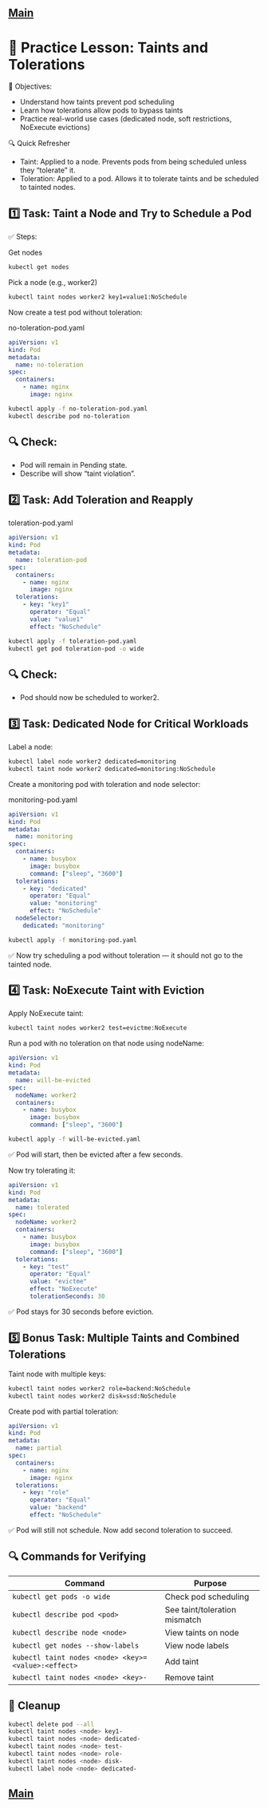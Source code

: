 [Main](../README.md)
---

# 🧪 Practice Lesson: Taints and Tolerations

🎯 Objectives:
* Understand how taints prevent pod scheduling
* Learn how tolerations allow pods to bypass taints
* Practice real-world use cases (dedicated node, soft restrictions, NoExecute evictions)

🔍 Quick Refresher
* Taint: Applied to a node. Prevents pods from being scheduled unless they “tolerate” it.
* Toleration: Applied to a pod. Allows it to tolerate taints and be scheduled to tainted nodes.

## 1️⃣ Task: Taint a Node and Try to Schedule a Pod

✅ Steps:

Get nodes
```bash
kubectl get nodes
```
Pick a node (e.g., worker2)
```bash
kubectl taint nodes worker2 key1=value1:NoSchedule
```
Now create a test pod without toleration:

no-toleration-pod.yaml
```yaml
apiVersion: v1
kind: Pod
metadata:
  name: no-toleration
spec:
  containers:
    - name: nginx
      image: nginx
```
```bash
kubectl apply -f no-toleration-pod.yaml
kubectl describe pod no-toleration
```
## 🔍 Check:
* Pod will remain in Pending state.
* Describe will show “taint violation”.

## 2️⃣ Task: Add Toleration and Reapply

toleration-pod.yaml
```yaml
apiVersion: v1
kind: Pod
metadata:
  name: toleration-pod
spec:
  containers:
    - name: nginx
      image: nginx
  tolerations:
    - key: "key1"
      operator: "Equal"
      value: "value1"
      effect: "NoSchedule"
```
```bash
kubectl apply -f toleration-pod.yaml
kubectl get pod toleration-pod -o wide
```
## 🔍 Check:
* Pod should now be scheduled to worker2.

## 3️⃣ Task: Dedicated Node for Critical Workloads

Label a node:
```bash
kubectl label node worker2 dedicated=monitoring
kubectl taint node worker2 dedicated=monitoring:NoSchedule
```

Create a monitoring pod with toleration and node selector:

monitoring-pod.yaml
```yaml
apiVersion: v1
kind: Pod
metadata:
  name: monitoring
spec:
  containers:
    - name: busybox
      image: busybox
      command: ["sleep", "3600"]
  tolerations:
    - key: "dedicated"
      operator: "Equal"
      value: "monitoring"
      effect: "NoSchedule"
  nodeSelector:
    dedicated: "monitoring"
```
```bash
kubectl apply -f monitoring-pod.yaml
```

✅ Now try scheduling a pod without toleration — it should not go to the tainted node.

## 4️⃣ Task: NoExecute Taint with Eviction

Apply NoExecute taint:
```bash
kubectl taint nodes worker2 test=evictme:NoExecute
```
Run a pod with no toleration on that node using nodeName:

```yaml
apiVersion: v1
kind: Pod
metadata:
  name: will-be-evicted
spec:
  nodeName: worker2
  containers:
    - name: busybox
      image: busybox
      command: ["sleep", "3600"]
```
```bash
kubectl apply -f will-be-evicted.yaml
```

✅ Pod will start, then be evicted after a few seconds.

Now try tolerating it:
```yaml
apiVersion: v1
kind: Pod
metadata:
  name: tolerated
spec:
  nodeName: worker2
  containers:
    - name: busybox
      image: busybox
      command: ["sleep", "3600"]
  tolerations:
    - key: "test"
      operator: "Equal"
      value: "evictme"
      effect: "NoExecute"
      tolerationSeconds: 30
```
✅ Pod stays for 30 seconds before eviction.

## 5️⃣ Bonus Task: Multiple Taints and Combined Tolerations

Taint node with multiple keys:
```bash
kubectl taint nodes worker2 role=backend:NoSchedule
kubectl taint nodes worker2 disk=ssd:NoSchedule
```
Create pod with partial toleration:
```yaml
apiVersion: v1
kind: Pod
metadata:
  name: partial
spec:
  containers:
    - name: nginx
      image: nginx
  tolerations:
    - key: "role"
      operator: "Equal"
      value: "backend"
      effect: "NoSchedule"
```
✅ Pod will still not schedule. Now add second toleration to succeed.

## 🔍 Commands for Verifying

| Command |	Purpose |
| ---- | ---- |
| `kubectl get pods -o wide` |	Check pod scheduling |
| `kubectl describe pod <pod>` |	See taint/toleration mismatch |
| `kubectl describe node <node>` |	View taints on node |
| `kubectl get nodes --show-labels` |	View node labels |
| `kubectl taint nodes <node> <key>=<value>:<effect>` |	Add taint |
| `kubectl taint nodes <node> <key>-` |	Remove taint |


## 🧹 Cleanup
```bash
kubectl delete pod --all
kubectl taint nodes <node> key1-
kubectl taint nodes <node> dedicated-
kubectl taint nodes <node> test-
kubectl taint nodes <node> role-
kubectl taint nodes <node> disk-
kubectl label node <node> dedicated-
```

[Main](../README.md)
---
